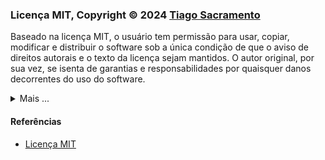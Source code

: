 ### Licença MIT, Copyright © 2024 [Tiago Sacramento](https://github.com/tiagoproff)

Baseado na licença MIT, o usuário tem permissão para usar, copiar, modificar e distribuir o software sob a única condição de que o aviso de direitos autorais e o texto da licença sejam mantidos. O autor original, por sua vez, se isenta de garantias e responsabilidades por quaisquer danos decorrentes do uso do software.

<details>
<summary>Mais ...</summary>

#### O que o usuário pode fazer:

- Usar, copiar, modificar e mesclar o código.
- Distribuir, sublicenciar e vender cópias do software.
- Integrar o código em projetos proprietários, o que significa que ele não precisa ser de código aberto.

#### Obrigações do usuário:

- Incluir o aviso de direitos autorais e o texto completo da licença em todas as cópias ou partes substanciais do software.

#### Isenção de responsabilidade:

- O autor original não oferece garantias e não pode ser responsabilizado por problemas que surjam.

</details>

#### Referências

- [Licença MIT](https://choosealicense.com/licenses/mit/)
